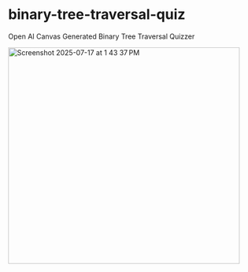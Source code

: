 # binary-tree-traversal-quiz
Open AI Canvas Generated Binary Tree Traversal Quizzer 

<img width="470" height="439" alt="Screenshot 2025-07-17 at 1 43 37 PM" src="https://github.com/user-attachments/assets/579d9b97-6b05-498e-8f10-0ffd17f57f45" />
